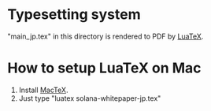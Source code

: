 Typesetting system
======
"main_jp.tex" in this directory is rendered to PDF by [LuaTeX](http://www.luatex.org/ "LuaTex Official Website").

How to setup LuaTeX on Mac
======
1. Install [MacTeX](http://www.tug.org/mactex/ "MacTex Official Site").
2. Just type "luatex solana-whitepaper-jp.tex"

